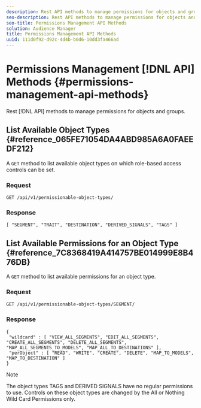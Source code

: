 ```yaml
---
description: Rest API methods to manage permissions for objects and groups.
seo-description: Rest API methods to manage permissions for objects and groups.
seo-title: Permissions Management API Methods
solution: Audience Manager
title: Permissions Management API Methods
uuid: 111d0f92-d92c-4d4b-b0d6-10dd3fa466ad
---
```


# Permissions Management [!DNL API] Methods {#permissions-management-api-methods}

Rest [!DNL API] methods to manage permissions for objects and groups.

<!-- c_rest_api_perm_man.xml -->

## List Available Object Types {#reference_065FE71054DA4ABD985A6A0FAEEDF212}

A `GET` method to list available object types on which role-based access controls can be set.

<!-- r_rest_api_perm_list.xml -->

### Request

`GET /api/v1/permissionable-object-types/`

### Response

```
[ "SEGMENT", "TRAIT", "DESTINATION", "DERIVED_SIGNALS", "TAGS" ]
```

## List Available Permissions for an Object Type {#reference_7C8368419A414757BE014999E8B476DB}

A `GET` method to list available permissions for an object type.

<!-- r_rest_api_perm_list_perms.xml -->

### Request

`GET /api/v1/permissionable-object-types/SEGMENT/`

### Response

```
{ 
 "wildcard" : [ "VIEW_ALL_SEGMENTS", "EDIT_ALL_SEGMENTS", "CREATE_ALL_SEGMENTS", "DELETE_ALL_SEGMENTS", "MAP_ALL_SEGMENTS_TO_MODELS", "MAP_ALL_TO_DESTINATIONS" ], 
 "perObject" : [ "READ", "WRITE", "CREATE", "DELETE", "MAP_TO_MODELS", "MAP_TO_DESTINATION" ]
}
```

>[!NOTE]
>
>The object types TAGS and DERIVED SIGNALS have no regular permissions to use. Controls on these object types are changed by the All or Nothing Wild Card Permissions only.